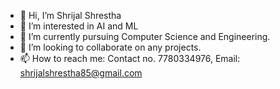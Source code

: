 - 👋 Hi, I’m Shrijal Shrestha
- 👀 I’m interested in AI and ML
- 🌱 I’m currently pursuing Computer Science and Engineering.
- 💞️ I’m looking to collaborate on any projects.
- 📫 How to reach me: Contact no. 7780334976, Email: shrijalshrestha85@gmail.com

<!---
ShrijalShrestha/ShrijalShrestha is a ✨ special ✨ repository because its `README.md` (this file) appears on your GitHub profile.
You can click the Preview link to take a look at your changes.
--->
